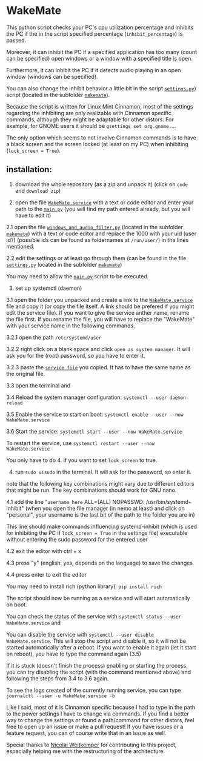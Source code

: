 # WakeMate
This python script checks your PC's cpu utilization percentage and inhibits the PC if the in the script specified percentage (`inhibit_percentage`) is passed. 

Moreover, it can inhibit the PC if a specified application has too many (count can be specified) open windows or a window with a specified title is open. 

Furthermore, it can inhibit the PC if it detects audio playing in an open window (windows can be specified). 

You can also change the inhibit behavior a little bit in the script [`settings.py`](wakemate/settings.py)) script (located in the subfolder [`makemate`](wakemate/)). 

Because the script is written for Linux Mint Cinnamon, most of the settings regarding the inhibiting are only realizable with Cinnamon specific commands, although they might be adaptable for other distors. For example, for GNOME users it should be `gsettings set org.gnome.`...

The only option which seems to not involve Cinnamon commands is to have a black screen and the screen locked (at least on my PC) when inhibiting (`lock_screen = True`).

## installation: 
1. download the whole repository (as a zip and unpack it) (click on `code` and `download zip`)

2. open the file [`WakeMate.service`](WakeMate.service) with a text or code editor and enter your path to the [`main.py`](`wakemate/main.py`) (you will find my path entered already, but you will have to edit it) 

2.1 open the file [`windows_and_audio_filter.py`](wakemate/windows_and_audio_filter.py) (located in the subfolder [`makemate`](wakemate/)) with a text or code editor and replace the 1000 with your uid (user id?) (possible ids can be found as foldernames at `/run/user/`) in the lines mentioned. 

2.2 edit the settings or at least go through them (can be found in the file [`settings.py`](wakemate/settings.py) located in the subfolder [`makemate`](wakemate/))

You may need to allow the [`main.py`](`wakemate/main.py`) script to be executed. 

3. set up systemctl (daemon)

3.1 open the folder you unpacked and create a link to the [`WakeMate.service`](WakeMate.service) file and copy it (or copy the file itself. A link should be prefered if you might edit the service file). If you want to give the service anther name, rename the file first. If you rename the file, you will have to replace the "WakeMate" with your service name in the following commands. 

3.2.1 open the path `/etc/systemd/user` 

3.2.2 right click on a blank space and click `open as system manager`. It will ask you for the (root) password, so you have to enter it. 

3.2.3 paste the [`service file`](WakeMate.service) you copied. It has to have the same name as the original file. 

3.3 open the terminal and 

3.4 Reload the system manager configuration: `systemctl --user daemon-reload`

3.5 Enable the service to start on boot: `systemctl enable --user --now WakeMate.service`

3.6 Start the service: `systemctl start --user --now WakeMate.service`

To restart the service, use `systemctl restart --user --now WakeMate.service`

You only have to do 4. if you want to set `lock_screen` to true. 

4. run `sudo visudo` in the terminal. It will ask for the password, so enter it.

note that the following key combinations might vary due to different editors that might be run. The key combinations should work for GNU nano. 

4.1 add the line "`username here` ALL=(ALL) NOPASSWD: /usr/bin/systemd-inhibit" (when you open the file manager (in nemo at least) and click on "personal", your username is the last bit of the path to the folder you are in)
  
  This line should make commands influencing systemd-inhibit (which is used for inhibiting the PC if `lock_screen = True` in the settings file) executable  without entering the sudo password for the entered user
  
4.2 exit the editor with ctrl + x
  
4.3 press "y" (english: yes, depends on the language) to save the changes
  
4.4 press enter to exit the editor

You may need to install rich (python library): `pip install rich`
 

The script should now be running as a service and will start automatically on boot. 

You can check the status of the service with `systemctl status --user WakeMate.service` and 

You can disable the service with `systemctl --user disable WakeMate.service`. This will stop the script and disable it, so it will not be started automatically after a reboot. If you want to enable it again (let it start on reboot), you have to type the command again (3.5)

If it is stuck (doesn't finish the process) enabling or starting the process, you can try disabling the script (with the command mentioned above) and following the steps from 3.4 to 3.6 again.

To see the logs created of the currently running service, you can type `journalctl --user -u WakeMate.service -b`

Like I said, most of it is Cinnamon specific because I had to type in the path to the power settings I have to change via commands. If you find a better way to change the settings or found a path/command for other distors, feel free to open up an issue or make a pull request!
If you have issues or a feature request, you can of course write that in an issue as well. 

Special thanks to [Nicolai Weitkemper](https://github.com/NicoWeio) for contributing to this project, espacially helping me with the restructuring of the architecture. 
